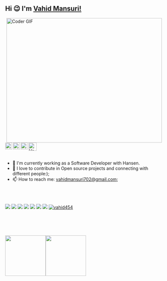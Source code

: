 ## Hi :wink: I'm [Vahid Mansuri!](vahidmansuri.github.io/portfolio/) 
 
 

<img align="right" src="https://github.com/vahid454/vahid454/blob/main/developer.gif" alt="Coder GIF" width="500" height="400">

 <a href="https://github.com/vahid454">
  <img src="https://d2fltix0v2e0sb.cloudfront.net/dev-badge.svg" alt="Vahid's Dev" width="26"/>
</a>
<a href="https://twitter.com/mr_right_454">
  <img align="left" alt="Vahid Mansuri | Twitter" width="22px" src="https://cdn.jsdelivr.net/npm/simple-icons@v3/icons/twitter.svg" />
</a>
<a href="https://www.linkedin.com/in/vahid454/">
  <img align="left" alt="Vahid's LinkdeIN" width="22px" src="https://cdn.jsdelivr.net/npm/simple-icons@v3/icons/linkedin.svg" />
</a>
<a href="https://www.instagram.com/mr_right_454/">
  <img align="left" alt="Vahid's Instagram" width="22px" src="https://cdn.jsdelivr.net/npm/simple-icons@v3/icons/instagram.svg" />
</a>
<!-- <a href="https://vahidmansuri.github.io/portfolio/">
  <img align="left" alt="Vahid's Devfolio" width="26px" src="https://pbs.twimg.com/profile_images/1212398116101472257/VVvZ_m4A_400x400.png"/>
</a>
--><br><br>


- :telescope: I'm currently working as a Software Developer with Hansen.
- 💬 I love to contribute in Open source projects and connecting with different people:);
- 📫 How to reach me: vahidmansuri702@gmail.com;
<br><br><br><br>

![](https://img.shields.io/badge/Angular-%3C%2F%3E-blueviolet) ![](https://img.shields.io/badge/Advance%20Java-%3C%2F%3E-yellow) ![](https://img.shields.io/badge/Modern%20C++-%3C%2F%3E-orange) ![](https://img.shields.io/badge/Python-%7C-0%2C%2022%2C%20100) ![](https://img.shields.io/badge/JavaScript-%7C-yellowgreen) ![](https://img.shields.io/badge/Dart-%7C-blue) ![](https://img.shields.io/badge/Springboot-%7C-blue) <a href="https://github.com/vahid454">
  <img src="https://komarev.com/ghpvc/?username=vahid454&label=Views&color=blue&style=plastic" alt="vahid454" />
</a>

<br><br><br><br>
<img align="" height='130px' src="https://github-readme-stats.vercel.app/api?username=vahid454&hide_title=true&show_icons=true&include_all_commits=true&line_height=21&bg_color=0,EC6C6C,FFD479,FFFC79,73FA79&theme=graywhite" /><img align="" height='130px' src="https://github-readme-stats.vercel.app/api/top-langs/?username=vahid454&hide_title=true&layout=compact&bg_color=0,73FA79,73FDFF,D783FF&theme=graywhite" />
